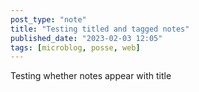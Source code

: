 ```yaml
---
post_type: "note" 
title: "Testing titled and tagged notes"
published_date: "2023-02-03 12:05"
tags: [microblog, posse, web]
---
```


Testing whether notes appear with title 